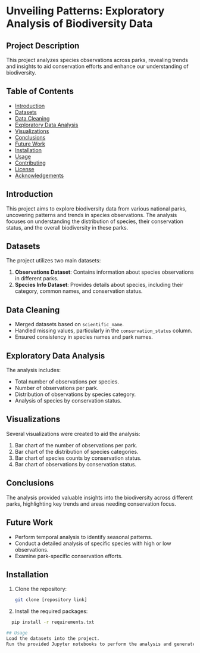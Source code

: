 # Unveiling Patterns: Exploratory Analysis of Biodiversity Data

## Project Description
This project analyzes species observations across parks, revealing trends and insights to aid conservation efforts and enhance our understanding of biodiversity.

## Table of Contents
- [Introduction](#introduction)
- [Datasets](#datasets)
- [Data Cleaning](#data-cleaning)
- [Exploratory Data Analysis](#exploratory-data-analysis)
- [Visualizations](#visualizations)
- [Conclusions](#conclusions)
- [Future Work](#future-work)
- [Installation](#installation)
- [Usage](#usage)
- [Contributing](#contributing)
- [License](#license)
- [Acknowledgements](#acknowledgements)

## Introduction
This project aims to explore biodiversity data from various national parks, uncovering patterns and trends in species observations. The analysis focuses on understanding the distribution of species, their conservation status, and the overall biodiversity in these parks.

## Datasets
The project utilizes two main datasets:
1. **Observations Dataset**: Contains information about species observations in different parks.
2. **Species Info Dataset**: Provides details about species, including their category, common names, and conservation status.

## Data Cleaning
- Merged datasets based on `scientific_name`.
- Handled missing values, particularly in the `conservation_status` column.
- Ensured consistency in species names and park names.

## Exploratory Data Analysis
The analysis includes:
- Total number of observations per species.
- Number of observations per park.
- Distribution of observations by species category.
- Analysis of species by conservation status.

## Visualizations
Several visualizations were created to aid the analysis:
1. Bar chart of the number of observations per park.
2. Bar chart of the distribution of species categories.
3. Bar chart of species counts by conservation status.
4. Bar chart of observations by conservation status.

## Conclusions
The analysis provided valuable insights into the biodiversity across different parks, highlighting key trends and areas needing conservation focus.

## Future Work
- Perform temporal analysis to identify seasonal patterns.
- Conduct a detailed analysis of specific species with high or low observations.
- Examine park-specific conservation efforts.

## Installation
1. Clone the repository:
   ```bash
   git clone [repository link]

2. Install the required packages:
 ```bash
   pip install -r requirements.txt

## Usage
Load the datasets into the project.
Run the provided Jupyter notebooks to perform the analysis and generate visualizations.
